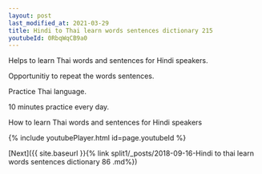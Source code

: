 ```yaml
---
layout: post
last_modified_at: 2021-03-29
title: Hindi to Thai learn words sentences dictionary 215 
youtubeId: 0RbqWqCB9a0
---
```

 
 
Helps to learn Thai words and sentences for Hindi speakers.

Opportunitiy to repeat the words sentences. 

Practice Thai language. 
 
10 minutes practice every day. 
 
How to learn Thai words and sentences for Hindi speakers 
 
{% include youtubePlayer.html id=page.youtubeId %}
 
 
[Next]({{ site.baseurl }}{% link  split1/_posts/2018-09-16-Hindi to thai learn words sentences dictionary 86 .md%})
 

